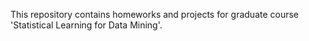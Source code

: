 
This repository contains homeworks and projects for graduate course 'Statistical Learning for Data Mining'.
